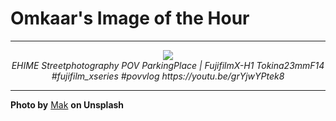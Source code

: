 # Omkaar's Image of the Hour

---

<div align="center">

<a href="https://unsplash.com/photos/looking-down-from-a-metal-barrier-on-a-structure-vUACgdnSprc">
  <img src="https://images.unsplash.com/photo-1748069037201-87edc55353ea?crop=entropy&cs=tinysrgb&fit=max&fm=jpg&ixid=M3w3NjA2Nzh8MHwxfHJhbmRvbXx8fHx8fHx8fDE3NDk1MTAwMDB8&ixlib=rb-4.1.0&q=80&w=1080" style="max-width:100%; height:auto;">
</a>

<br>
<i>EHIME Streetphotography POV ParkingPlace | FujifilmX-H1 Tokina23mmF14 #fujifilm_xseries #povvlog https://youtu.be/grYjwYPtek8</i>

</div>

---

**Photo by** [Mak](https://unsplash.com/@mak_jp) **on Unsplash**
